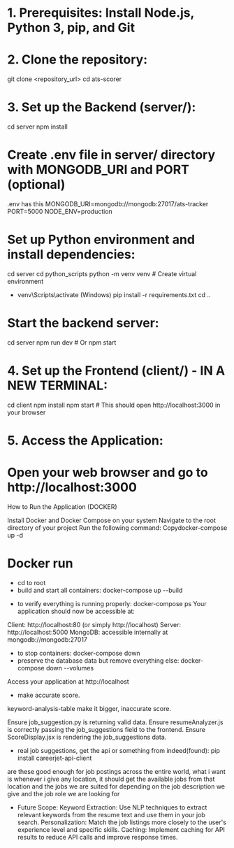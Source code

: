 # 1. Prerequisites: Install Node.js, Python 3, pip, and Git

# 2. Clone the repository:
git clone <repository_url>
cd ats-scorer

# 3. Set up the Backend (server/):
cd server
npm install

# Create .env file in server/ directory with MONGODB_URI and PORT (optional)
.env has this
MONGODB_URI=mongodb://mongodb:27017/ats-tracker
PORT=5000
NODE_ENV=production

# Set up Python environment and install dependencies:
cd server
cd python_scripts
python -m venv venv          # Create virtual environment
<!-- source venv/bin/activate   # Activate (Linux/macOS) - OR  -->
- venv\Scripts\activate  (Windows)
pip install -r requirements.txt
cd ..

# Start the backend server:
cd server
npm run dev                  # Or npm start

# 4. Set up the Frontend (client/) - IN A NEW TERMINAL:
cd client
npm install
npm start                   # This should open http://localhost:3000 in your browser

# 5. Access the Application:
#   Open your web browser and go to http://localhost:3000


How to Run the Application (DOCKER)

Install Docker and Docker Compose on your system
Navigate to the root directory of your project
Run the following command:
Copydocker-compose up -d

# Docker run
- cd to root
- build and start all containers: 
docker-compose up --build
<!--if you want to run containers in the background (detached mode) docker-compose up --build -d  -->
- to verify everything is running properly: 
docker-compose ps
Your application should now be accessible at:

Client: http://localhost:80 (or simply http://localhost)
Server: http://localhost:5000
MongoDB: accessible internally at mongodb://mongodb:27017

- to stop containers:
docker-compose down 
- preserve the database data but remove everything else: 
docker-compose down --volumes



Access your application at http://localhost


- make accurate score.


keyword-analysis-table make it bigger, inaccurate score. 

Ensure job_suggestion.py is returning valid data.
Ensure resumeAnalyzer.js is correctly passing the job_suggestions field to the frontend.
Ensure ScoreDisplay.jsx is rendering the job_suggestions data.


- real job suggestions, get the api or something from indeed(found): 
pip install careerjet-api-client

are these good enough for job postings across the entire world, what i want is whenever i give any location, it should get the available jobs from that location and the jobs we are suited for depending on the job description we give and the job role we are looking for



- Future Scope:
Keyword Extraction: Use NLP techniques to extract relevant keywords from the resume text and use them in your job search.
Personalization: Match the job listings more closely to the user's experience level and specific skills.
Caching: Implement caching for API results to reduce API calls and improve response times.
